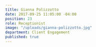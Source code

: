 ```yaml
---
title: Gianna Polizzotto
date: 2017-09-25 11:05:00 -04:00
position: 23
role: Receptionist
image: "/uploads/gianna-polizzotto.jpg"
department: Client Engagement
published: true
---
```

